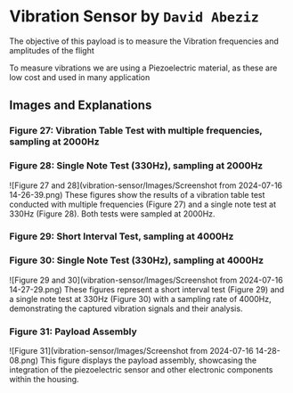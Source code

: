 # Vibration Sensor by `David Abeziz`
The objective of this payload is to measure the Vibration frequencies and amplitudes of the flight

To measure vibrations we are using a Piezoelectric material, as these are low cost and used in many application

## Images and Explanations

### Figure 27: Vibration Table Test with multiple frequencies, sampling at 2000Hz
### Figure 28: Single Note Test (330Hz), sampling at 2000Hz
![Figure 27 and 28](vibration-sensor/Images/Screenshot from 2024-07-16 14-26-39.png)
These figures show the results of a vibration table test conducted with multiple frequencies (Figure 27) and a single note test at 330Hz (Figure 28). Both tests were sampled at 2000Hz.

### Figure 29: Short Interval Test, sampling at 4000Hz
### Figure 30: Single Note Test (330Hz), sampling at 4000Hz
![Figure 29 and 30](vibration-sensor/Images/Screenshot from 2024-07-16 14-27-29.png)
These figures represent a short interval test (Figure 29) and a single note test at 330Hz (Figure 30) with a sampling rate of 4000Hz, demonstrating the captured vibration signals and their analysis.

### Figure 31: Payload Assembly
![Figure 31](vibration-sensor/Images/Screenshot from 2024-07-16 14-28-08.png)
This figure displays the payload assembly, showcasing the integration of the piezoelectric sensor and other electronic components within the housing.